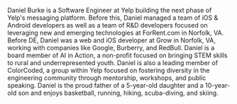 Daniel Burke is a Software Engineer at Yelp building the next phase of Yelp's messaging platform. Before this, Daniel managed a team of iOS & Android developers as well as a team of R&D developers focused on leveraging new and emerging technologies at ForRent.com in Norfolk, VA. Before DE, Daniel was a web and iOS developer at Grow in Norfolk, VA, working with companies like Google, Burberry, and RedBull. Daniel is a board member of AI in Action, a non-profit focused on bringing STEM skills to rural and underrepresented youth. Daniel is also a leading member of ColorCoded, a group within Yelp focused on fostering diversity in the engineering community through mentorship, workshops, and public speaking. Daniel is the proud father of a 5-year-old daughter and a 10-year-old son and enjoys basketball, running, hiking, scuba-diving, and skiing.